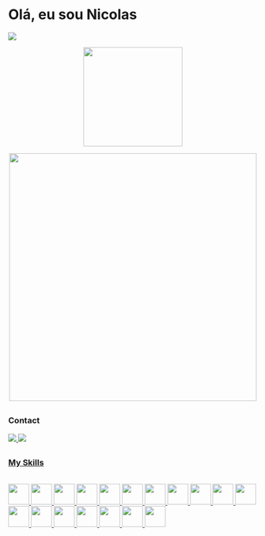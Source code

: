 # Olá, eu sou Nicolas 
![](https://komarev.com/ghpvc/?username=Rei-Nicolau-o-Grande&color=blueviolet&label=Views)

<div>
  <a href="[https://example.com](https://github.com/Rei-Nicolau-o-Grande)"></a>
  <p align="center" width="100%">
    <a href="[https://example.com](https://github.com/Rei-Nicolau-o-Grande)"></a>
    <!-- <img loading="lazy" height="200em" src="https://github-readme-stats.vercel.app/api?username=Rei-Nicolau-o-Grande&show_icons=true&theme=radical&include_all_commits=true&count_private=true"/> -->
    <img loading="lazy" height="200em" src="https://github-readme-stats.vercel.app/api/top-langs/?username=Rei-Nicolau-o-Grande&layout=compact&hide_progress=true&langs_count=6&theme=radical&hide=html,css,blade"/>
  </p>

</div>

<div align="center" width="100%">
  <a href="[https://example.com](https://github.com/Rei-Nicolau-o-Grande)"></a>
  <img src="01.gif" height="500em"/>
</div>

##

### Contact

<div align="start">

<a href = "mailto:nicolasmeireles1004@gmail.com"><img src="https://img.shields.io/badge/Gmail-D14836?style=for-the-badge&logo=gmail&logoColor=white" />
<a href="https://www.linkedin.com/in/rei-nicolau-de-rivia/" target="_blank"><img src="https://img.shields.io/badge/LinkedIn-0077B5?style=for-the-badge&logo=linkedin&logoColor=white"/>


</div>

##

### My Skills

<div style="display: inline_block">
  <br>  
  <img height="42" width="42" src="https://cdn.jsdelivr.net/gh/devicons/devicon/icons/python/python-original.svg" />
  <img height="42" width="42" src="https://cdn.jsdelivr.net/gh/devicons/devicon@latest/icons/flask/flask-original.svg" />

  <img height="42" width="42" src="https://cdn.jsdelivr.net/gh/devicons/devicon/icons/java/java-original.svg" />
  <img height="42" width="42" src="https://cdn.jsdelivr.net/gh/devicons/devicon@latest/icons/spring/spring-original.svg" />
          

  <img height="42" width="42" src="https://cdn.jsdelivr.net/gh/devicons/devicon/icons/javascript/javascript-original.svg" />
  <img height="42" width="42" src="https://cdn.jsdelivr.net/gh/devicons/devicon/icons/typescript/typescript-original.svg" />
  <img height="42" width="42" src="https://cdn.jsdelivr.net/gh/devicons/devicon@latest/icons/angular/angular-original.svg" />
  <img height="42" width="42" src="https://cdn.jsdelivr.net/gh/devicons/devicon@latest/icons/nestjs/nestjs-original.svg" />
          
          

  <img height="42" width="42" src="https://cdn.jsdelivr.net/gh/devicons/devicon/icons/php/php-original.svg" />
  <img height="42" width="42" src="https://cdn.jsdelivr.net/gh/devicons/devicon@latest/icons/laravel/laravel-original.svg" />
  <img height="42" width="42" src="https://cdn.jsdelivr.net/gh/devicons/devicon/icons/composer/composer-original.svg" />

  <img height="42" width="42" src="https://cdn.jsdelivr.net/gh/devicons/devicon/icons/mysql/mysql-original.svg" />
  <img height="42" width="42" src="https://cdn.jsdelivr.net/gh/devicons/devicon/icons/postgresql/postgresql-original.svg" />
  <img height="42" width="42" src="https://cdn.jsdelivr.net/gh/devicons/devicon/icons/mongodb/mongodb-original-wordmark.svg" />
  <img height="42" width="42" src="https://cdn.jsdelivr.net/gh/devicons/devicon@latest/icons/redis/redis-original-wordmark.svg" />
          

  <img height="42" width="42" src="https://cdn.jsdelivr.net/gh/devicons/devicon/icons/git/git-original.svg" />
  <img height="42" width="42" src="https://cdn.jsdelivr.net/gh/devicons/devicon/icons/docker/docker-original.svg" />

  <img height="42" width="42" src="https://cdn.jsdelivr.net/gh/devicons/devicon/icons/amazonwebservices/amazonwebservices-original-wordmark.svg" />
      
  


</div>

